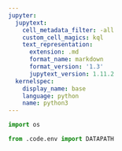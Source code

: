 ```yaml
---
jupyter:
  jupytext:
    cell_metadata_filter: -all
    custom_cell_magics: kql
    text_representation:
      extension: .md
      format_name: markdown
      format_version: '1.3'
      jupytext_version: 1.11.2
  kernelspec:
    display_name: base
    language: python
    name: python3
---
```


```python
import os
```

```python
from .code.env import DATAPATH
```

```python

```
